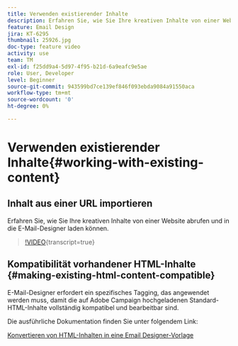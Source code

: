 ```yaml
---
title: Verwenden existierender Inhalte
description: Erfahren Sie, wie Sie Ihre kreativen Inhalte von einer Website abrufen und in die E-Mail-Designer laden können.
feature: Email Design
jira: KT-6295
thumbnail: 25926.jpg
doc-type: feature video
activity: use
team: TM
exl-id: f25dd9a4-5d97-4f95-b21d-6a9eafc9e5ae
role: User, Developer
level: Beginner
source-git-commit: 943599bd7ce139ef846f093ebda9084a91550aca
workflow-type: tm+mt
source-wordcount: '0'
ht-degree: 0%

---
```


# Verwenden existierender Inhalte{#working-with-existing-content}

## Inhalt aus einer URL importieren

Erfahren Sie, wie Sie Ihre kreativen Inhalte von einer Website abrufen und in die E-Mail-Designer laden können.

>[!VIDEO](https://video.tv.adobe.com/v/25926?learn=on){transcript=true}

## Kompatibilität vorhandener HTML-Inhalte {#making-existing-html-content-compatible}

E-Mail-Designer erfordert ein spezifisches Tagging, das angewendet werden muss, damit die auf Adobe Campaign hochgeladenen Standard-HTML-Inhalte vollständig kompatibel und bearbeitbar sind.

Die ausführliche Dokumentation finden Sie unter folgendem Link:

[Konvertieren von HTML-Inhalten in eine Email Designer-Vorlage](https://experienceleague.adobe.com/docs/campaign-standard/using/designing-content/building-email-content/using-existing-content.html?lang=en)
